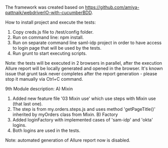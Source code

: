The framework was created based on https://github.com/amiya-pattnaik/webdriverIO-with-cucumberBDD.

How to install project and execute the tests:
1. Copy creds.js file to /test/config folder.
2. Run on command line: npm install.
3. Run on separate command line saml-idp project in order to have access to login page that will be used by the tests.
4. Run grunt to start executing scripts.

Note: the tests will be executed in 2 browsers in parallel, after the execution Allure report will be locally generated and opened in the browser. It's known issue that grunt task never completes after the report generation - please stop it manually via Ctrl+C command.

9th Module description:
A) Mixin
1. Added new feature file '03 Mixin use' which use steps with Mixin use (that last one).
2. The step is from my.orders.steps.js and uses method 'getPageTitle()' inherited by myOrders class from Mixin.
B) Factory
1. Added loginFactory with implemented cases of 'sam-idp' and 'okta' logins.
2. Both logins are used in the tests.

Note: automated generation of Allure report now is disabled.
